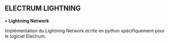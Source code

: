 ## ELECTRUM LIGHTNING
▪ **Lightning Network**

Implémentation du Lightning Network écrite en python spécifiquement pour le logiciel Electrum.

